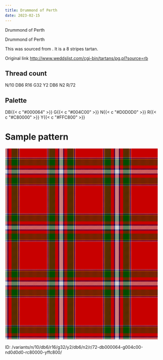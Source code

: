 ```yaml
---
title: Drummond of Perth
date: 2023-02-15
---
```

Drummond of Perth

Drummond of Perth

This was sourced from <no value>.  It is a 8 stripes tartan.

Original link http://www.weddslist.com/cgi-bin/tartans/pg.pl?source=rb

## Thread count
N/10 DB6 R16 G32 Y2 DB6 N2 R/72

## Palette
DB{{< c "#000064" >}} G{{< c "#004C00" >}} N{{< c "#D0D0D0" >}} R{{< c "#C80000" >}} Y{{< c "#FFC800" >}}

# Sample pattern

![Tartan detail](tartan.png "N/10 DB6 R16 G32 Y2 DB6 N2 R/72 tartan")

ID: /variants/n/10/db6/r16/g32/y2/db6/n2/r/72-db000064-g004c00-nd0d0d0-rc80000-yffc800/